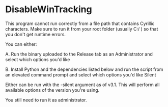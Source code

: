 # DisableWinTracking
This program cannot run correctly from a file path that contains Cyrillic characters. Make sure to run it from your root folder (usually C:/ ) so that you don't get runtime errors.

You can either:

A. Run the binary uploaded to the Release tab as an Administrator and select which options you'd like

B. Install Python and the dependencies listed below and run the script from an elevated command prompt and select which options you'd like
Silent

Either can be run with the -silent argument as of v3.1. This will perform all available options of the version you're using.

You still need to run it as administrator.
